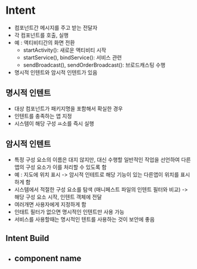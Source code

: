 # Intent
- 컴포넌트간 메시지를 주고 받는 전달자
- 각 컴포넌트를 호출, 실행
- 예 : 액티비티간의 화면 전환
    - startActivity(): 새로운 액티비티 시작
    - startService(), bindService(): 서비스 관련
    - sendBroadcast(), sendOrderBroadcast(): 브로드캐스팅 수행
- 명시적 인텐트와 암시적 인텐트가 있음

## 명시적 인텐트
- 대상 컴포넌트가 패키지명을 포함해서 확실한 경우
- 인텐트를 충족하는 앱 지정
- 시스템이 해당 구성 ㅛ소를 즉시 실행
## 암시적 인텐트
- 특정 구성 요소의 이름은 대지 않지만, 대신 수행할 일반적인 작업을 선언하여 다른 앱의 구성 요소가 이를 처리할 수 있도록 함
- 예 : 지도에 위치 표시 -> 암시적 인테트로 해당 기능이 있는 다른앱이 위치를 표시하게 함
- 시스템에서 적절한 구성 요소를 탐색 (매니페스트 파일의 인텐트 필터와 비교) -> 해당 구성 요소 시작, 인텐트 객체에 전달
- 여러개면 사용자에게 지정하게 함
- 인태트 필터가 없으면 명시적인 인텐트만 사용 가능
- 서비스를 사용할때는 명시적인 텐트를 사용하는 것이 보안에 좋음
## Intent Build
- component name
    - 

